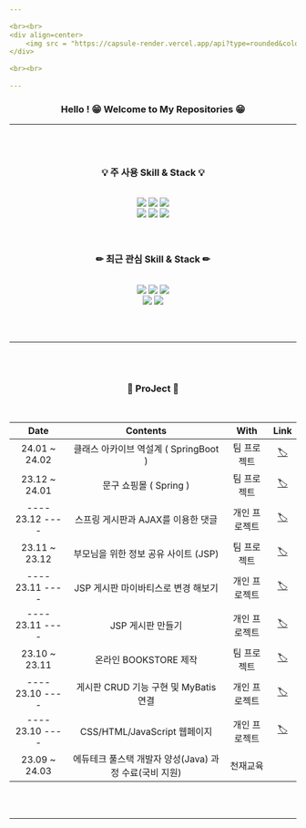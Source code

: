 ```yaml
--- 
          
<br><br>  
<div align=center> 
	<img src = "https://capsule-render.vercel.app/api?type=rounded&color=0:f99b00,100:ffff00&height=150&section=header&text=🧟‍♂️MOO-HYUN%20LEE!&animation=twinkling&fontSize=50&fontColor=000000&rotate=0"/>
</div> 
              
<br><br>  
     
--- 
```


<h3 align="center">
Hello ! 😁 Welcome to My Repositories 😁
</h3>

---

<br><br>


<div align=center>
	<h3>💡 주 사용 Skill & Stack 💡</h3>
</div>
<br>
<div align="center">
	<img src="https://img.shields.io/badge/Java-007396?style=for-the-badge&logo=openjdk&logoColor=fff"/>
	<img src="https://img.shields.io/badge/MariaDB-003545?style=for-the-badge&logo=MariaDB&logoColor=fff"/>
	<img src="https://img.shields.io/badge/Mybatis-000000?style=for-the-badge&logo=Fluentd&logoColor=fff"/>
	<br>	
	<img src="https://img.shields.io/badge/HTML5-E34F26?style=for-the-badge&logo=HTML5&logoColor=fff"/>
	<img src="https://img.shields.io/badge/CSS3-1572B6?style=for-the-badge&logo=CSS3&logoColor=fff"/>
	<img src="https://img.shields.io/badge/JavaScript-F7DF1E?style=for-the-badge&logo=JavaScript&logoColor=000"/>
</div>
<br><br>


<div align=center>
	<h3>✏ 최근 관심 Skill & Stack ✏</h3>
</div>
<br>
<div align="center">
 	<img src="https://img.shields.io/badge/node.js-339933?style=for-the-badge&logo=node.js&logoColor=fff"/>
   	<img src="https://img.shields.io/badge/spring-6DB33F?style=for-the-badge&logo=spring&logoColor=fff"/>
	<img src="https://img.shields.io/badge/springboot-6DB33F?style=for-the-badge&logo=springboot&logoColor=fff"/>
	<br>
    	<img src="https://img.shields.io/badge/react-61DAFB?style=for-the-badge&logo=react&logoColor=000"/>
    	<img src="https://img.shields.io/badge/vue.js-4FC08D?style=for-the-badge&logo=vuedotjs&logoColor=fff"/>
</div>


<br><br>

---

<br><br>
<div align="center">	
	
### 📑 ProJect 📑
<br>

| Date | Contents | With | Link |
|:---:|:---:|:---:|:---:|
| 24.01 ~ 24.02 | 클래스 아카이브 역설계 ( SpringBoot ) | 팀 프로젝트 | [🏷](https://github.com/DeumE-Project/DeumE-Archive) |
| 23.12 ~ 24.01 | 문구 쇼핑몰 ( Spring ) | 팀 프로젝트 | [🏷](https://github.com/Last-but-not-LEAST/LBNL) |
| ---- 23.12 ---- | 스프링 게시판과 AJAX를 이용한 댓글 | 개인 프로젝트 | [🏷](https://github.com/LMH9999/SpringBoardComment) |
| 23.11 ~ 23.12 | 부모님을 위한 정보 공유 사이트 (JSP) | 팀 프로젝트 | [🏷](https://github.com/ChunjaeMomCh/MomChannel) |
| ---- 23.11 ---- | JSP 게시판 마이바티스로 변경 해보기 | 개인 프로젝트 | [🏷](https://github.com/LMH9999/MyBatis_mvc2_board) |
| ---- 23.11 ---- | JSP 게시판 만들기 | 개인 프로젝트 | [🏷](https://github.com/LMH9999/LMH_Jsp_SPrj) |
| 23.10 ~ 23.11 | 온라인 BOOKSTORE 제작 | 팀 프로젝트 | [🏷](https://github.com/LMH9999/Team_ProJect_1) |
| ---- 23.10 ---- | 게시판 CRUD 기능 구현 및 MyBatis 연결 | 개인 프로젝트 | [🏷](https://github.com/LMH9999/LMH_Java_Sprj) |
| ---- 23.10 ---- | CSS/HTML/JavaScript 웹페이지 | 개인 프로젝트 | [🏷](https://github.com/LMH9999/LMH_Web_SPrj) |
| 23.09 ~ 24.03 | 에듀테크 풀스택 개발자 양성(Java) 과정 수료(국비 지원)  | 천재교육 |



<br><br>

---

  

